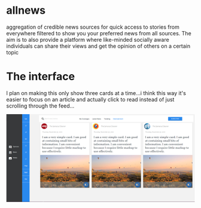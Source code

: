# allnews
aggregation of credible news sources for quick access to stories from everywhere filtered to show you your preferred news from all sources. The aim is to also provide a platform where like-minded socially aware individuals can share their views and get the opinion of others on a certain topic
# The interface

I plan on making this only show three cards at a time...i think this way it's easier to focus on an article and actually click to read instead of just scrolling through the feed...

![stack Overflow](https://github.com/hevondgordon/allnews/blob/master/TheOpenNews.png
)
